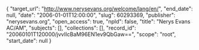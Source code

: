 {
  "target_url": "http://www.nerysevans.org/welcome/lang/en/", 
  "end_date": null, 
  "date": "2006-01-01T12:00:00", 
  "slug": 60293369, 
  "publisher": "nerysevans.org", 
  "open_access": true, 
  "npld": false, 
  "title": "Nerys Evans AC/AM", 
  "subjects": [], 
  "collections": [], 
  "record_id": "20060101T120000/jvvIIcBaM96EN1ev9QbGaw==", 
  "scope": "root", 
  "start_date": null
}

